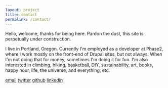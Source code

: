 ```yaml
---
layout: project
title: contact
permalink: /contact/
---
```


Hello, welcome, thanks for being here.
Pardon the dust, this site is perpetually under construction.

I live in Portland, Oregon. Currently I'm employed as a developer at Phase2, where I work mostly on the front-end of Drupal sites, but not always. When I'm not doing that for money, sometimes I'm doing it for fun. I'm also interested in climbing, hiking, basketball, DIY, sustainability, art, books, happy hour, life, the universe, and everything, etc.

<a href='mailto:{{site.email}}'>email</a>
<a href='http://twitter.com/{{site.twitter_username}}' target="_blank">twitter</a>
<a href='http://github.com/{{site.github_username}}' target="_blank">github</a>
<a href='http://linkedin.com/{{site.linkedin_username}}' target="_blank">linkedin</a>
